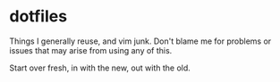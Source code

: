 dotfiles
========

Things I generally reuse, and vim junk. Don't blame me for problems or issues that may arise from using any of this.

Start over fresh, in with the new, out with the old.
